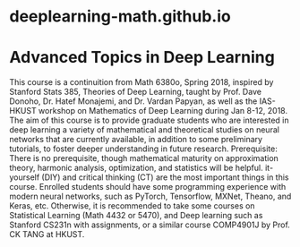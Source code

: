 # deeplearning-math.github.io
# Advanced Topics in Deep Learning 

This course is a continuition from Math 6380o, Spring 2018, inspired by Stanford Stats 385, Theories of Deep Learning, taught by Prof. Dave Donoho, Dr. Hatef Monajemi, and Dr. Vardan Papyan, as well as the IAS-HKUST workshop on Mathematics of Deep Learning during Jan 8-12, 2018. The aim of this course is to provide graduate students who are interested in deep learning a variety of mathematical and theoretical studies on neural networks that are currently available, in addition to some preliminary tutorials, to foster deeper understanding in future research. 
Prerequisite: There is no prerequisite, though mathematical maturity on approximation theory, harmonic analysis, optimization, and statistics will be helpful. it-yourself (DIY) and critical thinking (CT) are the most important things in this course. Enrolled students should have some programming experience with modern neural networks, such as PyTorch, Tensorflow, MXNet, Theano, and Keras, etc. Otherwise, it is recommended to take some courses on Statistical Learning (Math 4432 or 5470), and Deep learning such as Stanford CS231n with assignments, or a similar course COMP4901J by Prof. CK TANG at HKUST.
